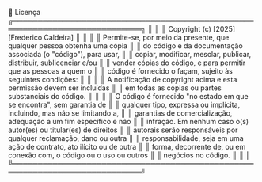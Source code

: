 📜 Licença
╔════════════════════════════════════════════════════════════════════════════╗
║                                                                            ║
║  Copyright (c) [2025] [Frederico Caldeira]                                 ║
║                                                                            ║
║  Permite-se, por meio da presente, que qualquer pessoa obtenha uma cópia   ║
║  do código e da documentação associada (o "código"), para usar,            ║
║  copiar, modificar, mesclar, publicar, distribuir, sublicenciar e/ou       ║
║  vender cópias do código, e para permitir que as pessoas a quem o        ║
║  código é fornecido o façam, sujeito às seguintes condições:             ║
║                                                                            ║
║  A notificação de copyright acima e esta permissão devem ser incluídas     ║
║  em todas as cópias ou partes substanciais do código.                    ║
║                                                                            ║
║  O código é fornecido "no estado em que se encontra", sem garantia de    ║
║  qualquer tipo, expressa ou implícita, incluindo, mas não se limitando a,  ║
║  garantias de comercialização, adequação a um fim específico e não         ║
║  infração. Em nenhum caso o(s) autor(es) ou titular(es) de direitos        ║
║  autorais serão responsáveis por qualquer reclamação, dano ou outra        ║
║  responsabilidade, seja em uma ação de contrato, ato ilícito ou de outra   ║
║  forma, decorrente de, ou em conexão com, o código ou o uso ou outros    ║
║  negócios no código.                                                     ║
║                                                                            ║
╚════════════════════════════════════════════════════════════════════════════╝
